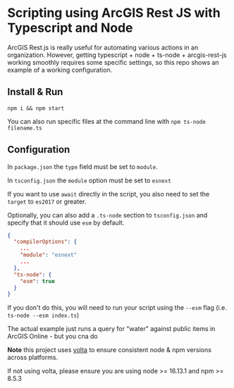 # Scripting using ArcGIS Rest JS with Typescript and Node

ArcGIS Rest.js is really useful for automating various actions in an organization. However, getting typescript + node + ts-node + arcgis-rest-js working smoothly requires some specific settings, so this repo shows an example of a working configuration.

## Install & Run

`npm i && npm start`

You can also run specific files at the command line with `npm ts-node filename.ts`

## Configuration

In `package.json` the `type` field must be set to `module`.

In `tsconfig.json` the `module` option must be set to `esnext`

If you want to use `await` directly in the script, you also need to set the `target` to `es2017` or greater.

Optionally, you can also add a `.ts-node` section to `tsconfig.json` and specify that it should use `esm` by default.

```json
{
  "compilerOptions": {
    ...
    "module": "esnext"
    ...
  },
  "ts-node": {
    "esm": true
  }
}
```

If you don't do this, you will need to run your script using the `--esm` flag (i.e. `ts-node --esm index.ts`)

The actual example just runs a query for "water" against public items in ArcGIS Online - but you cna do

**Note** this project uses [volta](https://volta.sh) to ensure consistent node & npm versions across platforms.

If not using volta, please ensure you are using node >= 16.13.1 and npm >= 8.5.3
